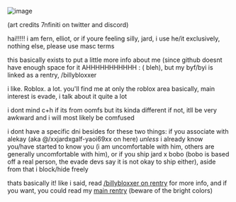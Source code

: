 ![image](https://github.com/user-attachments/assets/4290c0f8-a310-4d0f-a5f4-e9ea1121f36a)

(art credits 7nfiniti on twitter and discord)


hai!!!!! i am fern, elliot, or if youre feeling silly, jard, i use he/it exclusively, nothing else, please use masc terms

this basically exists to put a little more info about me (since github doesnt have enough space for it AHHHHHHHHHHH : ( bleh), but my byf/byi is linked as a rentry, /billybloxxer

i like. Roblox. a lot. you'll find me at only the roblox area basically, main interest is evade, i talk about it quite a lot

i dont mind c+h if its from oomfs but its kinda different if not, itll be very awkward and i will most likely be comfused

i dont have a specific dni besides for these two things: if you associate with alekay (aka @/xxjardxgalf-yaoi69xx on here) *unless* i already know you/have started to know you (i am uncomfortable with him, others are generally uncomfortable with him), or if you ship jard x bobo (bobo is based off a real person, the evade devs say it is not okay to ship either), aside from that i block/hide freely

thats basically it! like i said, read [/billybloxxer on rentry](https://rentry.co/billybloxxer) for more info, and if you want, you could read my [main rentry](https://rentry.co/evade) (beware of the bright colors)
